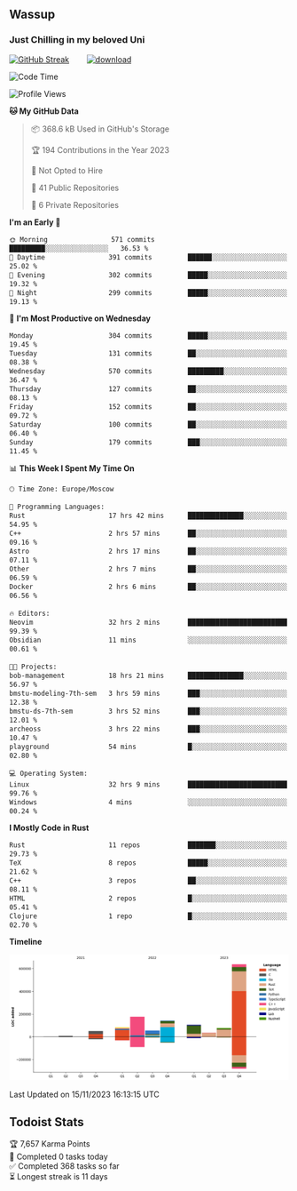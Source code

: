 ## Wassup 
### Just Chilling in my beloved Uni 

<!--
-->

[![GitHub Streak](http://github-readme-streak-stats.herokuapp.com?user=archeoss&theme=shades-of-purple&hide_border=true&date_format=j%20M%5B%20Y%5D)](https://git.io/streak-stats)&nbsp;&nbsp;&nbsp;&nbsp;&nbsp;&nbsp;&nbsp;&nbsp;[![download](https://user-images.githubusercontent.com/68448737/147796309-d8b65b1d-4dde-40d9-b03a-2b42aaa6cd43.jpeg)
](http://bmstu.ru/)

<!--START_SECTION:waka-->
![Code Time](http://img.shields.io/badge/Code%20Time-2%2C068%20hrs%2015%20mins-blue)

![Profile Views](http://img.shields.io/badge/Profile%20Views-0-blue)

**🐱 My GitHub Data** 

> 📦 368.6 kB Used in GitHub's Storage 
 > 
> 🏆 194 Contributions in the Year 2023
 > 
> 🚫 Not Opted to Hire
 > 
> 📜 41 Public Repositories 
 > 
> 🔑 6 Private Repositories 
 > 
**I'm an Early 🐤** 

```text
🌞 Morning                571 commits         █████████░░░░░░░░░░░░░░░░   36.53 % 
🌆 Daytime                391 commits         ██████░░░░░░░░░░░░░░░░░░░   25.02 % 
🌃 Evening                302 commits         █████░░░░░░░░░░░░░░░░░░░░   19.32 % 
🌙 Night                  299 commits         █████░░░░░░░░░░░░░░░░░░░░   19.13 % 
```
📅 **I'm Most Productive on Wednesday** 

```text
Monday                   304 commits         █████░░░░░░░░░░░░░░░░░░░░   19.45 % 
Tuesday                  131 commits         ██░░░░░░░░░░░░░░░░░░░░░░░   08.38 % 
Wednesday                570 commits         █████████░░░░░░░░░░░░░░░░   36.47 % 
Thursday                 127 commits         ██░░░░░░░░░░░░░░░░░░░░░░░   08.13 % 
Friday                   152 commits         ██░░░░░░░░░░░░░░░░░░░░░░░   09.72 % 
Saturday                 100 commits         ██░░░░░░░░░░░░░░░░░░░░░░░   06.40 % 
Sunday                   179 commits         ███░░░░░░░░░░░░░░░░░░░░░░   11.45 % 
```


📊 **This Week I Spent My Time On** 

```text
🕑︎ Time Zone: Europe/Moscow

💬 Programming Languages: 
Rust                     17 hrs 42 mins      ██████████████░░░░░░░░░░░   54.95 % 
C++                      2 hrs 57 mins       ██░░░░░░░░░░░░░░░░░░░░░░░   09.16 % 
Astro                    2 hrs 17 mins       ██░░░░░░░░░░░░░░░░░░░░░░░   07.11 % 
Other                    2 hrs 7 mins        ██░░░░░░░░░░░░░░░░░░░░░░░   06.59 % 
Docker                   2 hrs 6 mins        ██░░░░░░░░░░░░░░░░░░░░░░░   06.56 % 

🔥 Editors: 
Neovim                   32 hrs 2 mins       █████████████████████████   99.39 % 
Obsidian                 11 mins             ░░░░░░░░░░░░░░░░░░░░░░░░░   00.61 % 

🐱‍💻 Projects: 
bob-management           18 hrs 21 mins      ██████████████░░░░░░░░░░░   56.97 % 
bmstu-modeling-7th-sem   3 hrs 59 mins       ███░░░░░░░░░░░░░░░░░░░░░░   12.38 % 
bmstu-ds-7th-sem         3 hrs 52 mins       ███░░░░░░░░░░░░░░░░░░░░░░   12.01 % 
archeoss                 3 hrs 22 mins       ███░░░░░░░░░░░░░░░░░░░░░░   10.47 % 
playground               54 mins             █░░░░░░░░░░░░░░░░░░░░░░░░   02.80 % 

💻 Operating System: 
Linux                    32 hrs 9 mins       █████████████████████████   99.76 % 
Windows                  4 mins              ░░░░░░░░░░░░░░░░░░░░░░░░░   00.24 % 
```

**I Mostly Code in Rust** 

```text
Rust                     11 repos            ███████░░░░░░░░░░░░░░░░░░   29.73 % 
TeX                      8 repos             █████░░░░░░░░░░░░░░░░░░░░   21.62 % 
C++                      3 repos             ██░░░░░░░░░░░░░░░░░░░░░░░   08.11 % 
HTML                     2 repos             █░░░░░░░░░░░░░░░░░░░░░░░░   05.41 % 
Clojure                  1 repo              █░░░░░░░░░░░░░░░░░░░░░░░░   02.70 % 
```



**Timeline**

![Lines of Code chart](https://raw.githubusercontent.com/archeoss/archeoss/master/assets/bar_graph.png)


 Last Updated on 15/11/2023 16:13:15 UTC
<!--END_SECTION:waka-->

## Todoist Stats

<!-- TODO-IST:START -->
🏆  7,657 Karma Points           
🌸  Completed 0 tasks today           
✅  Completed 368 tasks so far           
⏳  Longest streak is 11 days
<!-- TODO-IST:END -->
